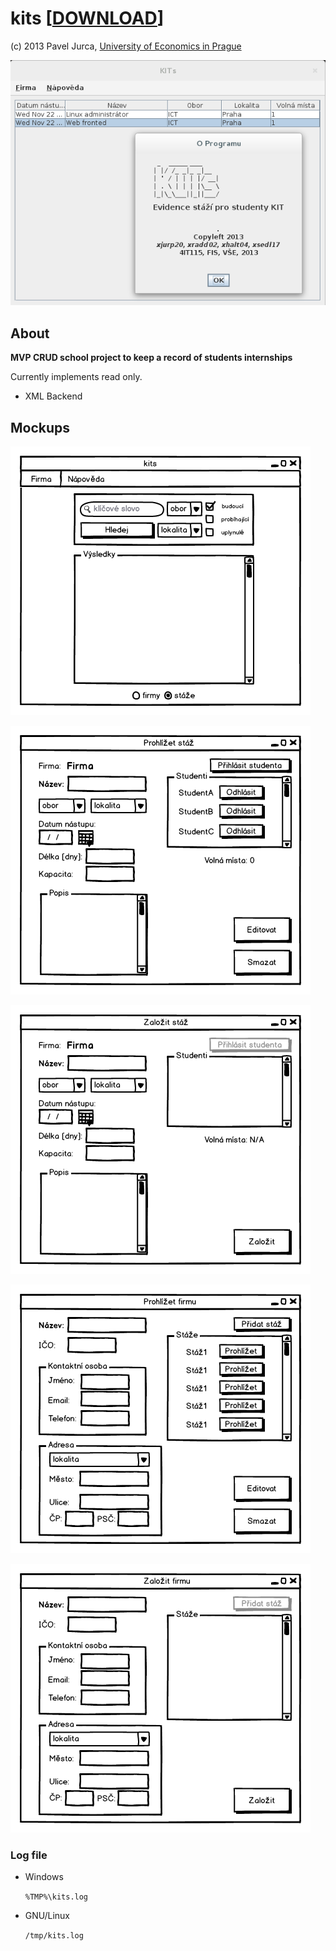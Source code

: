 # kits \[[DOWNLOAD](download)\]

(c) 2013 Pavel Jurca, [University of Economics in Prague](https://isis.vse.cz/katalog/syllabus.pl?predmet=82362;typ=1;jazyk=3;vystup=1;lang=en)

![screenshot](screenshots/1.png)

## About

**MVP CRUD school project to keep a record of students internships**

Currently implements read only.

* XML Backend

## Mockups

![1](mockups/hledej_staze.png)

![4](mockups/prohlizet_staz.png)

![2](mockups/zalozit_staz.png)

![3](mockups/prohlizet_firmu.png)

![3](mockups/zalozit_firmu.png)

### Log file

* Windows

  `%TMP%\kits.log`

* GNU/Linux

  `/tmp/kits.log`

